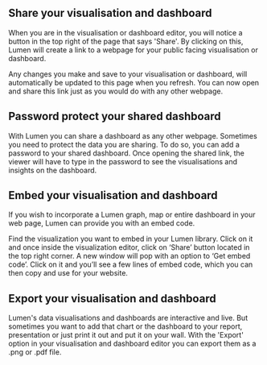 ## Share your visualisation and dashboard
When you are in the visualisation or dashboard editor, you will notice a button in the top right of the page that says 'Share'. By clicking on this, Lumen will create a link to a webpage for your public facing visualisation or dashboard. 

Any changes you make and save to your visualisation or dashboard, will automatically be updated to this page when you refresh. You can now open and share this link just as you would do with any other webpage.

## Password protect your shared dashboard
With Lumen you can share a dashboard as any other webpage. Sometimes you need to protect the data you are sharing. To do so, you can add a password to your shared dashboard. Once opening the shared link, the viewer will have to type in the password to see the visualisations and insights on the dashboard. 

## Embed your visualisation and dashboard
If you wish to incorporate a Lumen graph, map or entire dashboard in your web page, Lumen can provide you with an embed code.

Find the visualization you want to embed in your Lumen library. Click on it and once inside the visualization editor, click on ‘Share’ button located in the top right corner. A new window will pop with an option to ‘Get embed code’. Click on it and you’ll see a few lines of embed code, which you can then copy and use for your website.   

## Export your visualisation and dashboard
Lumen's data visualisations and dashboards are interactive and live. But sometimes you want to add that chart or the dashboard to your report, presentation or just print it out and put it on your wall. With the 'Export' option in your visualisation and dashboard editor you can export them as a .png or .pdf file. 